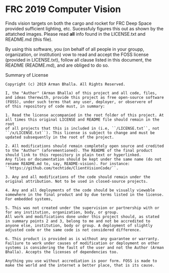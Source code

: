 # FRC 2019 Computer Vision 

Finds vision targets on both the cargo and rocket for FRC Deep Space provided sufficient lighting, etc. Sucessfuly figures this out as shown by the attatched images. Please read **all** info found in the LICENSE.txt and README.md (this file).

By using this software, you (on behalf of all people in your groupp, organization, or institution) vow to read and accept the FOSS license (provided in LICENSE.txt), follow all clause listed in this document, the README (README.md), and are obliged to do so.

Summary of License
```
Copyright (c) 2019 Arman Bhalla. All Rights Reserved.

I, the "Author" (Arman Bhalla) of this project and all code, files, and ideas therewith, provide this project as free open-source software (FOSS), under such terms that any user, deployer, or observere of
of this repository of code must, in summary:

1. Read the license accompanied in the root folder of this project. At all times this original LICENSE and README file should remain in the root
of all projects that this is included in (i.e, ``/LICENSE.txt``, not ``/x/LICENSE.txt``). This license is subject to change and must be updated subsequently in the root of the project.

2. All modifications should remain completely open source and credited to the "Author" (aforementioned). The README of the final product should link to this repository in plain text or hyperlinked. 
Any files or documentation should be kept under the same name (do not rename README.md to, say, README-vision). For instance: ``https://github.com/techtide/ClientVisionCode/``.

3. Any and all modifications of the code should remain under the original attribution. Not to be used in closed-source projects.

4. Any and all deployments of the code should be visually viewable somewhere in the final product and by due terms listed in the license. For embedded systems, 

5. This was not created under the supervision or partnership with or for any institution, organization, body, or group.
All work and modifications done under this project should, as stated in summary points 2 and 3, belong to me and not be accredited to anyone else, institution, body or group. A deployment of slightly adjusted code or the same code is not considered difference. 

6. This product is provided as is without any guarantee or warranty. Failiure to work under causes of modification or deployment on other systems is considering the fault of the user and not the Author (Arman Bhalla). Accepts the licenses of dependencies too.

Anything you use without accrediation is poor form. FOSS is made to make the world and the internet a better place, that is its cause.
```
